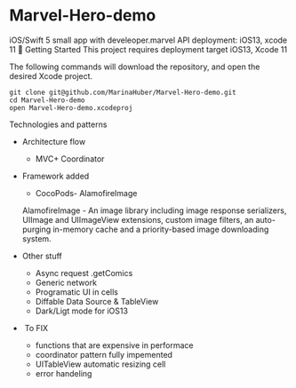 # Marvel-Hero-demo
iOS/Swift 5 small app with develeoper.marvel API
deployment: iOS13, xcode 11
📍 Getting Started
This project requires deployment target iOS13, Xcode 11

The following commands will download the repository, and open the desired Xcode project.
```
git clone git@github.com/MarinaHuber/Marvel-Hero-demo.git
cd Marvel-Hero-demo
open Marvel-Hero-demo.xcodeproj
```
Technologies and patterns
* Architecture flow
    * MVC+ Coordinator
* Framework added
    * CocoPods- AlamofireImage
    
    AlamofireImage - An image library including image response serializers, UIImage and UIImageView extensions, custom image filters, an auto-purging in-memory cache and a priority-based image downloading system.
* Other stuff
    * Async request .getComics
    * Generic network
    * Programatic UI in cells
    * Diffable Data Source & TableView
    * Dark/Ligt mode for iOS13
*  To FIX
    * functions that are expensive in performace
    * coordinator pattern fully impemented
    * UITableView automatic resizing cell
    * error handeling
